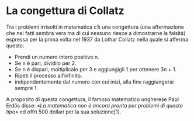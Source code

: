 # La congettura di Collatz

Tra i problemi irrisolti in matematica c’è una congettura (una affermazione che nei fatti sembra vera ma di cui nessuno riesce a dimostrarne la falsità) espressa per la prima volta nel 1937 da Lothar Collatz nella quale si afferma questo: 
- Prendi un numero intero positivo n. 
- Se n è pari, dividilo per 2. 
- Se n è dispari, moltiplicalo per 3 e aggiungigli 1 per ottenere 3n + 1. 
- Ripeti il ​​processo all’infinito. 
- indipendentemente dal numero con cui inizi, alla fine raggiungerai sempre 1.

A proposito di questa congettura, il famoso matematico ungherese Paul Erdős disse: *«La matematica non è ancora pronta per problemi di questo tipo»* ed offrì 500 dollari per la sua soluzione[1].

